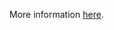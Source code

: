 More information [here](https://docs.paloaltonetworks.com/content/techdocs/en_US/prisma/prisma-cloud/prisma-cloud-code-security-policy-reference/docker-policies/docker-policy-index/ensure-that-healthcheck-instructions-have-been-added-to-container-images.html).
